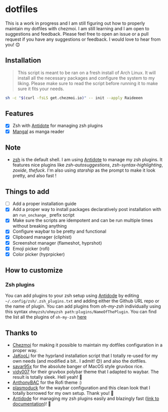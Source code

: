 # dotfiles

This is a work in progress and I am still figuring out how to properly maintain my dotfiles with chezmoi. I am still learning and I am open to suggestions and feedback. Please feel free to open an issue or a pull request if you have any suggestions or feedback. I would love to hear from you! 😊

## Installation

> This script is meant to be ran on a fresh install of Arch Linux. It will install all the necessary packages and configure the system to my liking. Please make sure to read the script before running it to make sure it fits your needs.

```bash
sh -c "$(curl -fsLS get.chezmoi.io)" -- init --apply Raideeen
```

## Features

- [x] Zsh with [Antidote](https://getantidote.github.io/) for managing zsh plugins
- [x] [Mangal](https://github.com/metafates/mangal) as manga reader

## Note

- [zsh](https://www.zsh.org/) is the default shell. I am using [Antidote](https://getantidote.github.io/) to manage my zsh plugins. It features nice plugins like *zsh-autosuggestions*, *zsh-syntax-highlighting*, *zoxide*, *thefuck*. I'm also using *starship* as the prompt to make it look pretty, and also fast !

## Things to add

- [ ] Add a proper installation guide
- [x] Add a proper way to install packages declaratively post installation with an `run_onchange_` prefix script
- [x] Make sure the scripts are idempotent and can be run multiple times without breaking anything
- [x] Configure waybar to be pretty and functional
- [x] Clipboard manager (cliphist)
- [x] Screenshot manager (flameshot, hyprshot)
- [x] Emoji picker (rofi)
- [x] Color picker (hyprpicker)  

## How to customize

### Zsh plugins

You can add plugins to your zsh setup using [Antidode](https://getantidote.github.io/) by editing `~/.config/zsh/.zsh_plugins.txt` and adding either the Github URL repo or the name of plugin. You can add plugins from *oh-my-zsh* individually using this syntax `ohmyzsh/ohmyzsh path:plugins/NameOfThePlugin`. You can find the list all the plugins of `oh-my-zsh` [here](https://github.com/ohmyzsh/ohmyzsh/tree/master/plugins)

## Thanks to

- [Chezmoi](https://www.chezmoi.io/) for making it possible to maintain my dotfiles configuration in a proper way.
- [JaKooLi](https://github.com/JaKooLit/Arch-Hyprland/tree/main) for the hyprland installation script that I totally re-used for my own needs (and modified a bit.. I admit! 😊) and also the dotfiles.
- [savar95x](https://github.com/savar95x/dotfiles) for the absolute banger of MacOS style gruvbox rice.
- [vidy007](https://github.com/vidy007/dotfiles?tab=readme-ov-file) for their gruvbox polybar theme that I adapted to waybar. The result is totally sleek. Hell yeah! 🤘
- [AnthonyBAC](https://github.com/AnthonyBAC/rofi-gruv-minmalism?tab=readme-ov-file) for the Rofi theme :)
- [plasmoduck](https://github.com/plasmoduck/hypr-dots/tree/main/dope) for the waybar configuration and this clean look that I totally borrowed for my own setup. Thank you! 🙏
- [Antidode](https://github.com/mattmc3/antidote) for managing my zsh plugins easily and blazingly fast ([link to documentation](https://getantidote.github.io/))! 🚀
